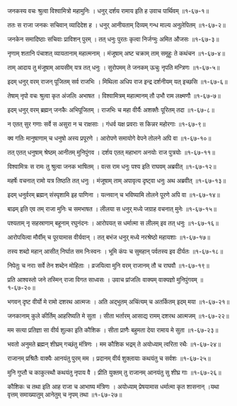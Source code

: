 जनकस्य वचः श्रुत्वा विश्वामित्रो महामुनिः ।
धनुर् दर्शय रामाय इति ह उवाच पार्थिवम् ॥१-६७-१॥

ततः स राजा जनकः सचिवान् व्यादिदेश ह ।
धनुर् आनीयताम् दिव्यम् गन्ध माल्य अनुलेपितम् ॥१-६७-२॥

जनकेन समादिष्ठाः सचिवाः प्राविशन् पुरम् ।
तत् धनुः पुरतः कृत्वा निर्जग्मुः अमित औजसः ॥१-६७-३॥

नृणाम् शतानि पंचाशत् व्यायतानाम् महात्मनाम् ।
मंजूषाम् अष्ट चक्राम् ताम् समूहुः ते कथंचन ॥१-६७-४॥

ताम् आदाय तु मंजूषाम् आयसीम् यत्र तत् धनुः ।
सुरोपमम् ते जनकम् ऊचुः नृपति मन्त्रिणः ॥१-६७-५॥

इदम् धनुर् वरम् राजन् पूजितम् सर्व राजभिः ।
मिथिला अधिप राज इन्द्र दर्शनीयम् यत् इच्छसि ॥१-६७-६॥

तेषाम् नृपो वचः श्रुत्वा कृत अंजलिः अभाषत ।
विश्वामित्रम् महात्मानम् तौ उभौ राम लक्ष्मणौ ॥१-६७-७॥

इदम् धनुर् वरम् ब्रह्मन् जनकैः अभिपूजितम् ।
राजभिः च महा वीर्यैः अशक्तैः पूरितम् तदा ॥१-६७-८॥

न एतत् सुर गणाः सर्वे स असुरा न च राक्षसाः ।
गंधर्व यक्ष प्रवराः स किन्नर महोरगाः ॥१-६७-९॥

क्व गतिः मानुषाणाम् च धनुषो अस्य प्रपूरणे ।
आरोपणे समायोगे वेपने तोलने अपि वा ॥१-६७-१०॥

तत् एतत् धनुषाम् श्रेष्ठम् आनीतम् मुनिपुंगव ।
दर्शय एतत् महाभाग अनयोः राज पुत्रयोः ॥१-६७-११॥

विश्वामित्रः स रामः तु श्रुत्वा जनक भाषितम् ।
वत्स राम धनुः पश्य इति राघवम् अब्रवीत् ॥१-६७-१२॥

महर्षेः वचनात् रामो यत्र तिष्ठति तत् धनुः ।
मंजूषाम् ताम् अपावृत्य दृष्ट्वा धनुः अथ अब्रवीत् ॥१-६७-१३॥

इदम् धनुर्वरम् ब्रह्मन् संस्पृशामि इह पाणिना ।
यत्नवान् च भविष्यामि तोलने पूरणे अपि वा ॥१-६७-१४॥

बाढम् इति एव तम् राजा मुनिः च समभाषत ।
लीलया स धनुर् मध्ये जग्राह वचनात् मुनेः ॥१-६७-१५॥

पश्यताम् नृ सहस्राणाम् बहूनाम् रघुनंदनः ।
आरोपयत् स धर्मात्मा स लीलम् इव तत् धनुः ॥१-६७-१६॥

आरोपयित्वा मौर्वीम् च पूरयामास वीर्यवान् ।
तत् बभंज धनुर् मध्ये नरश्रेष्ठो महायशाः ॥१-६७-१७॥

तस्य शब्दो महान् आसीत् निर्घात सम निःस्वनः ।
भूमि कंपः च सुमहान् पर्वतस्य इव दीर्यतः ॥१-६७-१८॥

निपेतुः च नराः सर्वे तेन शब्देन मोहिताः ।
व्रजयित्वा मुनि वरम् राजानम् तौ च राघवौ ॥१-६७-१९॥

प्रति आश्वस्तो जने तस्मिन् राजा विगत साध्वसः ।
उवाच प्रांजलिः वाक्यम् वाक्यज्ञो मुनिपुंगवम् ॥१-६७-२०॥

भगवन् दृष्ट वीर्यो मे रामो दशरथ आत्मजः ।
अति अद्भुतम् अचिंत्यम् च अतर्कितम् इदम् मया ॥१-६७-२१॥

जनकानाम् कुले कीर्तिम् आहरिष्यति मे सुता ।
सीता भर्तारम् आसाद्य रामम् दशरथ आत्मजम् ॥१-६७-२२॥

मम सत्या प्रतिज्ञा सा वीर्य शुल्का इति कौशिक ।
सीता प्राणैः बहुमता देया रामाय मे सुता ॥१-६७-२३॥

भवतो अनुमते ब्रह्मन् शीघ्रम् गच्छंतु मंत्रिणः ।
मम कौशिक भद्रम् ते अयोध्याम् त्वरिता रथैः ॥१-६७-२४॥

राजानम् प्रश्रितैः वाक्यैः आनयंतु पुरम् मम ।
प्रदानम् वीर्य शुक्लायाः कथयंतु च सर्वशः ॥१-६७-२५॥

मुनि गुप्तौ च काकुत्स्थौ कथयंतु नृपाय वै ।
प्रीति युक्तम् तु राजानम् आनयंतु सु शीघ्र गाः ॥१-६७-२६॥

कौशिकः च तथा इति आह राजा च आभाष्य मंत्रिणः ।
अयोध्याम् प्रेषयामास धर्मात्मा कृत शासनान् ।यथा वृत्तम् समाख्यातुम् आनेतुम् च नृपम् तथा ॥१-६७-२७॥

